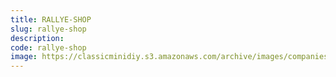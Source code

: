 ```yaml
---
title: RALLYE-SHOP
slug: rallye-shop
description:
code: rallye-shop
image: https://classicminidiy.s3.amazonaws.com/archive/images/companies/wpacb2aa8b_06.png
---
```


<!-- Content of the page -->

##

    
